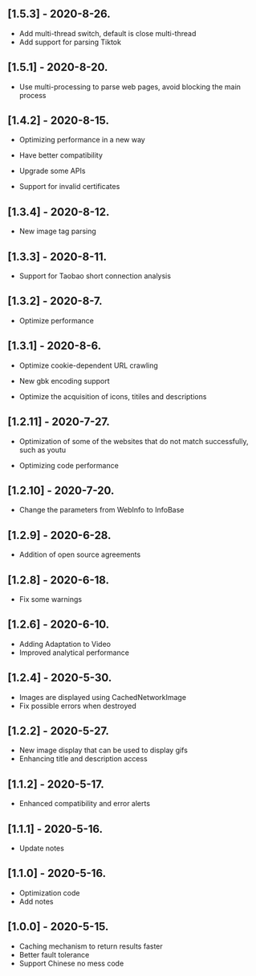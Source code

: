 ## [1.5.3] - 2020-8-26.

-   Add multi-thread switch, default is close multi-thread
-   Add support for parsing Tiktok

## [1.5.1] - 2020-8-20.

-   Use multi-processing to parse web pages, avoid blocking the main process

## [1.4.2] - 2020-8-15.

-   Optimizing performance in a new way

-   Have better compatibility

-   Upgrade some APIs

-   Support for invalid certificates

## [1.3.4] - 2020-8-12.

-   New image tag parsing

## [1.3.3] - 2020-8-11.

-   Support for Taobao short connection analysis

## [1.3.2] - 2020-8-7.

-   Optimize performance

## [1.3.1] - 2020-8-6.

-   Optimize cookie-dependent URL crawling

-   New gbk encoding support

-   Optimize the acquisition of icons, titiles and descriptions

## [1.2.11] - 2020-7-27.

-   Optimization of some of the websites that do not match successfully, such as youtu

-   Optimizing code performance

## [1.2.10] - 2020-7-20.

-   Change the parameters from WebInfo to InfoBase

## [1.2.9] - 2020-6-28.

-   Addition of open source agreements

## [1.2.8] - 2020-6-18.

-   Fix some warnings

## [1.2.6] - 2020-6-10.

-   Adding Adaptation to Video
-   Improved analytical performance

## [1.2.4] - 2020-5-30.

-   Images are displayed using CachedNetworkImage
-   Fix possible errors when destroyed

## [1.2.2] - 2020-5-27.

-   New image display that can be used to display gifs
-   Enhancing title and description access

## [1.1.2] - 2020-5-17.

-   Enhanced compatibility and error alerts

## [1.1.1] - 2020-5-16.

-   Update notes

## [1.1.0] - 2020-5-16.

-   Optimization code
-   Add notes

## [1.0.0] - 2020-5-15.

-   Caching mechanism to return results faster
-   Better fault tolerance
-   Support Chinese no mess code
